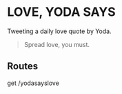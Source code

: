 # LOVE, YODA SAYS
Tweeting a daily love quote by Yoda. 
> Spread love, you must.

## Routes
get /yodasayslove
